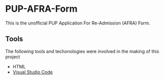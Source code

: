 # PUP-AFRA-Form
This is the unofficial PUP Application For Re-Admission (AFRA) Form.


## Tools
The following tools and techonologies were involved in the making of this project
* HTML
* [Visual Studio Code](https://code.visualstudio.com/)

